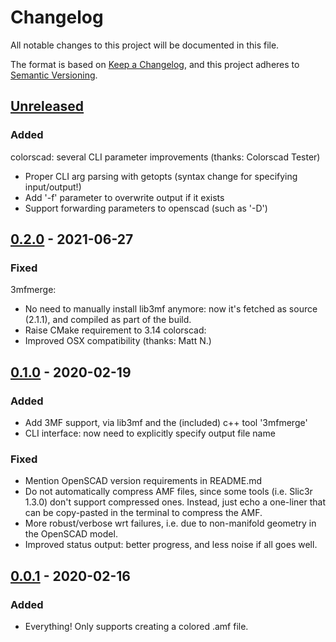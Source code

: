 # Changelog
All notable changes to this project will be documented in this file.

The format is based on [Keep a Changelog](https://keepachangelog.com/en/1.0.0/),
and this project adheres to [Semantic Versioning](https://semver.org/spec/v2.0.0.html).

## [Unreleased]
### Added
colorscad: several CLI parameter improvements (thanks: Colorscad Tester)
- Proper CLI arg parsing with getopts (syntax change for specifying input/output!)
- Add '-f' parameter to overwrite output if it exists
- Support forwarding parameters to openscad (such as '-D')

## [0.2.0] - 2021-06-27
### Fixed
3mfmerge:
- No need to manually install lib3mf anymore: now it's fetched as source (2.1.1), and compiled as part of the build.
- Raise CMake requirement to 3.14
colorscad:
- Improved OSX compatibility (thanks: Matt N.)

## [0.1.0] - 2020-02-19
### Added
- Add 3MF support, via lib3mf and the (included) c++ tool '3mfmerge'
- CLI interface: now need to explicitly specify output file name
### Fixed
- Mention OpenSCAD version requirements in README.md
- Do not automatically compress AMF files, since some tools (i.e. Slic3r 1.3.0) don't support compressed ones.
  Instead, just echo a one-liner that can be copy-pasted in the terminal to compress the AMF.
- More robust/verbose wrt failures, i.e. due to non-manifold geometry in the OpenSCAD model.
- Improved status output: better progress, and less noise if all goes well.

## [0.0.1] - 2020-02-16
### Added
- Everything! Only supports creating a colored .amf file.

[Unreleased]: https://github.com/jschobben/colorscad/compare/v0.2.0...HEAD
[0.2.0]: https://github.com/jschobben/colorscad/compare/v0.1.0...v0.2.0
[0.1.0]: https://github.com/jschobben/colorscad/compare/v0.0.1...v0.1.0
[0.0.1]: https://github.com/jschobben/colorscad/releases/tag/v0.0.1
